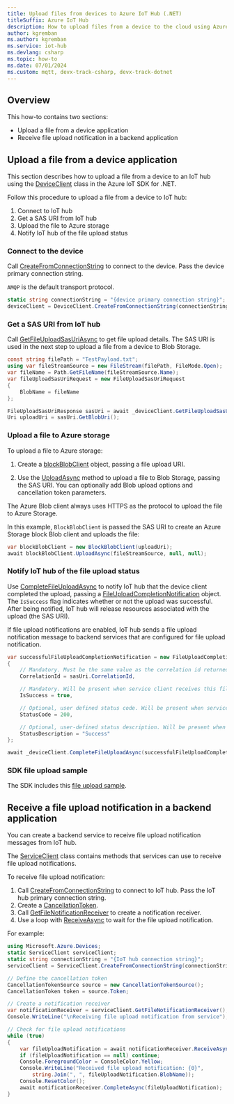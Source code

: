 ```yaml
---
title: Upload files from devices to Azure IoT Hub (.NET)
titleSuffix: Azure IoT Hub
description: How to upload files from a device to the cloud using Azure IoT device SDK for .NET. Uploaded files are stored in an Azure storage blob container.
author: kgremban
ms.author: kgremban
ms.service: iot-hub
ms.devlang: csharp
ms.topic: how-to
ms.date: 07/01/2024
ms.custom: mqtt, devx-track-csharp, devx-track-dotnet
---
```


## Overview

This how-to contains two sections:

* Upload a file from a device application
* Receive file upload notification in a backend application

## Upload a file from a device application

This section describes how to upload a file from a device to an IoT hub using the [DeviceClient](/dotnet/api/microsoft.azure.devices.client.deviceclient) class in the Azure IoT SDK for .NET.

Follow this procedure to upload a file from a device to IoT hub:

1. Connect to IoT hub
1. Get a SAS URI from IoT hub
1. Upload the file to Azure storage
1. Notify IoT hub of the file upload status

### Connect to the device

Call [CreateFromConnectionString](/dotnet/api/microsoft.azure.devices.client.deviceclient.createfromconnectionstring?#microsoft-azure-devices-client-deviceclient-createfromconnectionstring(system-string)) to connect to the device. Pass the device primary connection string.

`AMQP` is the default transport protocol.

``` csharp
static string connectionString = "{device primary connection string}";
deviceClient = DeviceClient.CreateFromConnectionString(connectionString);
```

### Get a SAS URI from IoT hub

Call [GetFileUploadSasUriAsync](/dotnet/api/microsoft.azure.devices.client.deviceclient.getfileuploadsasuriasync) to get file upload details. The SAS URI is used in the next step to upload a file from a device to Blob Storage.

```csharp
const string filePath = "TestPayload.txt";
using var fileStreamSource = new FileStream(filePath, FileMode.Open);
var fileName = Path.GetFileName(fileStreamSource.Name);
var fileUploadSasUriRequest = new FileUploadSasUriRequest
{
    BlobName = fileName
};

FileUploadSasUriResponse sasUri = await _deviceClient.GetFileUploadSasUriAsync(fileUploadSasUriRequest, System.Threading.CancellationToken cancellationToken = default);
Uri uploadUri = sasUri.GetBlobUri();
```

### Upload a file to Azure storage

To upload a file to Azure storage:

1. Create a [blockBlobClient](/dotnet/api/azure.storage.blobs.specialized.blockblobclient) object, passing a file upload URI.

1. Use the [UploadAsync](/dotnet/api/azure.storage.blobs.specialized.blockblobclient.uploadasync?#azure-storage-blobs-specialized-blockblobclient-uploadasync(system-io-stream-azure-storage-blobs-models-blobuploadoptions-system-threading-cancellationtoken)) method to upload a file to Blob Storage, passing the SAS URI. You can optionally add Blob upload options and cancellation token parameters.

The Azure Blob client always uses HTTPS as the protocol to upload the file to Azure Storage.

In this example, `BlockBlobClient` is passed the SAS URI to create an Azure Storage block Blob client and uploads the file:

```csharp
var blockBlobClient = new BlockBlobClient(uploadUri);
await blockBlobClient.UploadAsync(fileStreamSource, null, null);
```

### Notify IoT hub of the file upload status

Use [CompleteFileUploadAsync](/dotnet/api/microsoft.azure.devices.client.deviceclient.completefileuploadasync) to notify IoT hub that the device client completed the upload, passing a [FileUploadCompletionNotification](/dotnet/api/microsoft.azure.devices.client.transport.fileuploadcompletionnotification) object. The `IsSuccess` flag indicates whether or not the upload was successful. After being notified, IoT hub will release resources associated with the upload (the SAS URI).

If file upload notifications are enabled, IoT hub sends a file upload notification message to backend services that are configured for file upload notification.

```csharp
var successfulFileUploadCompletionNotification = new FileUploadCompletionNotification
{
    // Mandatory. Must be the same value as the correlation id returned in the sas uri response
    CorrelationId = sasUri.CorrelationId,

    // Mandatory. Will be present when service client receives this file upload notification
    IsSuccess = true,

    // Optional, user defined status code. Will be present when service client receives this file upload notification
    StatusCode = 200,

    // Optional, user-defined status description. Will be present when service client receives this file upload notification
    StatusDescription = "Success"
};

await _deviceClient.CompleteFileUploadAsync(successfulFileUploadCompletionNotification);
```

### SDK file upload sample

The SDK includes this [file upload sample](https://github.com/Azure/azure-iot-sdk-csharp/blob/main/iothub/device/samples/getting%20started/FileUploadSample/FileUploadSample.cs).

## Receive a file upload notification in a backend application

You can create a backend service to receive file upload notification messages from IoT hub.

The [ServiceClient](/dotnet/api/microsoft.azure.devices.serviceclient) class contains methods that services can use to receive file upload notifications.

To receive file upload notification:

1. Call [CreateFromConnectionString](/dotnet/api/microsoft.azure.devices.serviceclient.createfromconnectionstring) to connect to IoT hub. Pass the IoT hub primary connection string.
1. Create a [CancellationToken](/dotnet/api/azure.core.httpmessage.cancellationtoken?#azure-core-httpmessage-cancellationtoken).
1. Call [GetFileNotificationReceiver](/dotnet/api/microsoft.azure.devices.serviceclient.getfilenotificationreceiver?#microsoft-azure-devices-serviceclient-getfilenotificationreceiver) to create a notification receiver.
1. Use a loop with [ReceiveAsync](/dotnet/api/microsoft.azure.devices.receiver-1.receiveasync?#microsoft-azure-devices-receiver-1-receiveasync(system-threading-cancellationtoken)) to wait for the file upload notification.

For example:

```csharp
using Microsoft.Azure.Devices;
static ServiceClient serviceClient;
static string connectionString = "{IoT hub connection string}";
serviceClient = ServiceClient.CreateFromConnectionString(connectionString);

// Define the cancellation token
CancellationTokenSource source = new CancellationTokenSource();
CancellationToken token = source.Token;

// Create a notification receiver
var notificationReceiver = serviceClient.GetFileNotificationReceiver();
Console.WriteLine("\nReceiving file upload notification from service");

// Check for file upload notifications
while (true)
{
    var fileUploadNotification = await notificationReceiver.ReceiveAsync(token);
    if (fileUploadNotification == null) continue;
    Console.ForegroundColor = ConsoleColor.Yellow;
    Console.WriteLine("Received file upload notification: {0}", 
        string.Join(", ", fileUploadNotification.BlobName));
    Console.ResetColor();
    await notificationReceiver.CompleteAsync(fileUploadNotification);
}
```
